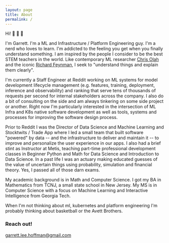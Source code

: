 ```yaml
---
layout: page
title: About
permalink: /
---
```


Hi! :wave: :wave: :wave: 

I'm Garrett. I'm a ML and Infrastructure / Platform Engineering guy. I'm a nerd who loves to learn. I'm addicted to the feeling you get when you finally understand something. I am inspired by the people I consider to be the best STEM teachers in the world. Like contemporary ML researcher [Chris Olah](https://colah.github.io/) and the iconic [Richard Feynman](https://www.youtube.com/watch?v=ITpDrdtGAmo), I seek to "understand things and explain them clearly".

I'm currently a Staff Engineer at Reddit working on ML systems for model development lifecycle management (e.g. features, training, deployment, inference and observability) and ranking that serve tens of thousands of requests per second for internal stakeholders across the company. I also do a bit of consulting on the side and am always tinkering on some side project or another. Right now I'm particularly interested in the intersection of ML Infra and K8s native software development as well as tools, systems and processes for improving the software design process.

Prior to Reddit I was the Director of Data Science and Machine Learning and Stocktwits / Trade App where I led a small team that built software "powered" by data -- and the infrastructure to deliver and maintain it -- to improve and personalize the user experience in our apps. I also had a brief stint as Instructor at Metis, teaching part-time professional development classes in Beginner Python and Math for Data Science and Introduction to Data Science. In a past life I was an actuary making educated guesses of the value of uncertain things using probability, simulation and financial theory. Yes, I passed all of those darn exams.

My academic background is in Math and Computer Science. I got my BA in Mathematics from TCNJ, a small state school in New Jersey. My MS is in Computer Science with a focus on Machine Learning and Interactive Intelligence from Georgia Tech.

When I'm not thinking about ml, kubernetes and platform engineering I'm probably thinking about basketball or the Avett Brothers.

### Reach out!

[garrett.lee.hoffman@gmail.com](mailto:garrett.lee.hoffman@gmail.com)